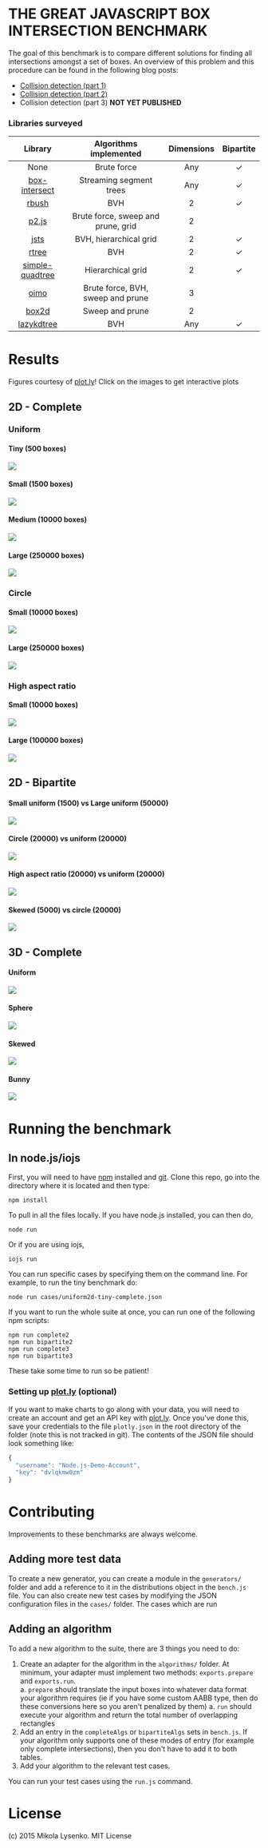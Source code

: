 # THE GREAT JAVASCRIPT BOX INTERSECTION BENCHMARK

The goal of this benchmark is to compare different solutions for finding all intersections amongst a set of boxes.  An overview of this problem and this procedure can be found in the following blog posts:

* [Collision detection (part 1)](http://0fps.net/2015/01/07/collision-detection-part-1/)
* [Collision detection (part 2)](http://0fps.net/2015/01/18/collision-detection-part-2/)
* Collision detection (part 3) **NOT YET PUBLISHED**

### Libraries surveyed

| Library | Algorithms implemented | Dimensions | Bipartite |
|:-------:|:----------------------:|:----------:|:---------:|
| None | Brute force | Any | ✓ |
| [box-intersect](https://github.com/mikolalysenko/box-intersect) | Streaming segment trees | Any | ✓ |
| [rbush](https://github.com/mourner/rbush) | BVH | 2 | ✓ |
| [p2.js](https://github.com/schteppe/p2.js) | Brute force, sweep and prune, grid | 2 | |
| [jsts](https://github.com/bjornharrtell/jsts) | BVH, hierarchical grid | 2 | ✓ |
| [rtree](https://github.com/leaflet-extras/RTree) | BVH | 2 | ✓ |
| [simple-quadtree](https://github.com/asaarinen/qtree) | Hierarchical grid | 2 | ✓ |
| [oimo](https://github.com/lo-th/Oimo.js/) | Brute force, BVH, sweep and prune | 3 | |
| [box2d](http://box2d.org/) | Sweep and prune | 2 | |
| [lazykdtree](https://github.com/0x0539/kdtree) | BVH | Any | ✓ |

# Results

Figures courtesy of [plot.ly](http://plot.ly)! Click on the images to get interactive plots

## 2D - Complete

### Uniform

#### Tiny (500 boxes)

[<img src="https://plot.ly/~MikolaLysenko/124/image.svg">](https://plot.ly/~MikolaLysenko/124)

#### Small (1500 boxes)

[<img src="https://plot.ly/~MikolaLysenko/125/image.svg">](https://plot.ly/~MikolaLysenko/125)

#### Medium (10000 boxes)

[<img src="https://plot.ly/~MikolaLysenko/127/image.svg">](https://plot.ly/~MikolaLysenko/127)

#### Large (250000 boxes)

[<img src="https://plot.ly/~MikolaLysenko/129/image.svg">](https://plot.ly/~MikolaLysenko/129)

### Circle

#### Small (10000 boxes)

[<img src="https://plot.ly/~MikolaLysenko/130/image.svg">](https://plot.ly/~MikolaLysenko/130)

#### Large (250000 boxes)

[<img src="https://plot.ly/~MikolaLysenko/131/image.svg">](https://plot.ly/~MikolaLysenko/131)

### High aspect ratio

#### Small (10000 boxes)

[<img src="https://plot.ly/~MikolaLysenko/132/image.svg">](https://plot.ly/~MikolaLysenko/132)

#### Large (100000 boxes)

[<img src="https://plot.ly/~MikolaLysenko/139/image.svg">](https://plot.ly/~MikolaLysenko/139)

## 2D - Bipartite

#### Small uniform (1500) vs Large uniform (50000)

[<img src="https://plot.ly/~MikolaLysenko/147/image.svg">](https://plot.ly/~MikolaLysenko/147)

#### Circle (20000) vs uniform (20000)

[<img src="https://plot.ly/~MikolaLysenko/148/image.svg">](https://plot.ly/~MikolaLysenko/148)

#### High aspect ratio (20000) vs uniform (20000)

[<img src="https://plot.ly/~MikolaLysenko/150/image.svg">](https://plot.ly/~MikolaLysenko/150)

#### Skewed (5000) vs circle (20000)

[<img src="https://plot.ly/~MikolaLysenko/151/image.svg">](https://plot.ly/~MikolaLysenko/151)

## 3D - Complete

#### Uniform

[<img src="https://plot.ly/~MikolaLysenko/152/image.svg">](https://plot.ly/~MikolaLysenko/152)

#### Sphere

[<img src="https://plot.ly/~MikolaLysenko/153/image.svg">](https://plot.ly/~MikolaLysenko/153)

#### Skewed

[<img src="https://plot.ly/~MikolaLysenko/154/image.svg">](https://plot.ly/~MikolaLysenko/154)

#### Bunny

[<img src="https://plot.ly/~MikolaLysenko/155/image.svg">](https://plot.ly/~MikolaLysenko/155)

# Running the benchmark

## In node.js/iojs

First, you will need to have [npm](https://www.npmjs.com/) installed and [git](http://git-scm.com/).  Clone this repo, go into the directory where it is located and then type:

```
npm install
```

To pull in all the files locally.  If you have node.js installed, you can then do,

```
node run
```

Or if you are using iojs,

```
iojs run
```

You can run specific cases by specifying them on the command line.  For example, to run the tiny benchmark do:

```
node run cases/uniform2d-tiny-complete.json
```

If you want to run the whole suite at once, you can run one of the following npm scripts:

```
npm run complete2
npm run bipartite2
npm run complete3
npm run bipartite3
```

These take some time to run so be patient!

### Setting up [plot.ly](https://plot.ly/)  (optional)

If you want to make charts to go along with your data, you will need to create an account and get an API key with [plot.ly](https://plot.ly/).  Once you've done this, save your credentials to the file `plotly.json` in the root directory of the folder (note this is not tracked in git).  The contents of the JSON file should look something like:

```javascript
{
  "username": "Node.js-Demo-Account",
  "key": "dvlqkmw0zm"
}
```

# Contributing

Improvements to these benchmarks are always welcome.  

## Adding more test data

To create a new generator, you can create a module in the `generators/` folder and add a reference to it in the distributions object in the `bench.js` file.  You can also create new test cases by modifying the JSON configuration files in the `cases/` folder.  The cases which are run

## Adding an algorithm

To add a new algorithm to the suite, there are 3 things you need to do:

1.  Create an adapter for the algorithm in the `algorithms/` folder.  At minimum, your adapter must implement two methods:  `exports.prepare` and `exports.run`.  
    a. `prepare` should translate the input boxes into whatever data format your algorithm requires (ie if you have some custom AABB type, then do these conversions here so you aren't penalized by them)
    a. `run` should execute your algorithm and return the total number of overlapping rectangles
2.  Add an entry in the `completeAlgs` or `bipartiteAlgs` sets in `bench.js`.  If your algorithm only supports one of these modes of entry (for example only complete intersections), then you don't have to add it to both tables.
3.  Add your algorithm to the relevant test cases.

You can run your test cases using the `run.js` command.

# License
(c) 2015 Mikola Lysenko. MIT License